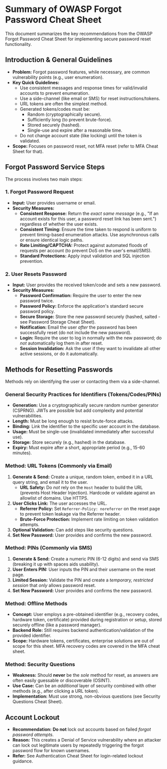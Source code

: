 # Summary of OWASP Forgot Password Cheat Sheet

This document summarizes the key recommendations from the OWASP Forgot Password Cheat Sheet for implementing secure password reset functionality.

## Introduction & General Guidelines

*   **Problem:** Forgot password features, while necessary, are common vulnerability points (e.g., user enumeration).
*   **Key Quick Guidelines:**
    *   Use consistent messages and response times for valid/invalid accounts to prevent enumeration.
    *   Use a side-channel (like email or SMS) for reset instructions/tokens.
    *   URL tokens are often the simplest method.
    *   Generated tokens/codes must be:
        *   Random (cryptographically secure).
        *   Sufficiently long (to prevent brute-force).
        *   Stored securely (hashed).
        *   Single-use and expire after a reasonable time.
    *   Do not change account state (like locking) until the token is validated.
*   **Scope:** Focuses on password reset, not MFA reset (refer to MFA Cheat Sheet for that).

## Forgot Password Service Steps

The process involves two main steps:

### 1. Forgot Password Request

*   **Input:** User provides username or email.
*   **Security Measures:**
    *   **Consistent Response:** Return the *exact same message* (e.g., "If an account exists for this user, a password reset link has been sent.") regardless of whether the user exists.
    *   **Consistent Timing:** Ensure the time taken to respond is uniform to prevent timing-based enumeration attacks. Use asynchronous calls or ensure identical logic paths.
    *   **Rate Limiting/CAPTCHA:** Protect against automated floods of requests per account (to prevent DoS on the user's email/SMS).
    *   **Standard Protections:** Apply input validation and SQL injection prevention.

### 2. User Resets Password

*   **Input:** User provides the received token/code and sets a new password.
*   **Security Measures:**
    *   **Password Confirmation:** Require the user to enter the new password twice.
    *   **Password Policy:** Enforce the application's standard secure password policy.
    *   **Secure Storage:** Store the new password securely (hashed, salted - see Password Storage Cheat Sheet).
    *   **Notification:** Email the user *after* the password has been successfully reset (do not include the new password).
    *   **Login:** Require the user to log in normally with the new password; do *not* automatically log them in after reset.
    *   **Session Invalidation:** Ask the user if they want to invalidate all other active sessions, or do it automatically.

## Methods for Resetting Passwords

Methods rely on identifying the user or contacting them via a side-channel.

### General Security Practices for Identifiers (Tokens/Codes/PINs)

*   **Generation:** Use a cryptographically secure random number generator (CSPRNG). JWTs are possible but add complexity and potential vulnerabilities.
*   **Length:** Must be long enough to resist brute-force attacks.
*   **Binding:** Link the identifier to the specific user account in the database.
*   **Usage:** Must be single-use (invalidated immediately after successful use).
*   **Storage:** Store securely (e.g., hashed) in the database.
*   **Expiry:** Must expire after a short, appropriate period (e.g., 15-60 minutes).

### Method: URL Tokens (Commonly via Email)

1.  **Generate & Send:** Create a unique, random token, embed it in a URL query string, and email it to the user.
    *   **URL Safety:** Do *not* rely on the `Host` header to build the URL (prevents Host Header Injection). Hardcode or validate against an allowlist of domains. Use HTTPS.
2.  **User Clicks Link:** The user accesses the URL.
    *   **Referrer Policy:** Set `Referrer-Policy: noreferrer` on the reset page to prevent token leakage via the Referrer header.
    *   **Brute-Force Protection:** Implement rate limiting on token validation attempts.
3.  **Optional Validation:** Can add steps like security questions.
4.  **Set New Password:** User provides and confirms the new password.

### Method: PINs (Commonly via SMS)

1.  **Generate & Send:** Create a numeric PIN (6-12 digits) and send via SMS (breaking it up with spaces aids usability).
2.  **User Enters PIN:** User inputs the PIN and their username on the reset page.
3.  **Limited Session:** Validate the PIN and create a *temporary, restricted session* that *only* allows password reset.
4.  **Set New Password:** User provides and confirms the new password.

### Method: Offline Methods

*   **Concept:** User employs a pre-obtained identifier (e.g., recovery codes, hardware token, certificate) provided during registration or setup, stored securely offline (like a password manager).
*   **Backend Role:** Still requires backend authentication/validation of the provided identifier.
*   **Scope:** Hardware tokens, certificates, enterprise solutions are out of scope for this sheet. MFA recovery codes are covered in the MFA cheat sheet.

### Method: Security Questions

*   **Weakness:** Should **never** be the *sole* method for reset, as answers are often easily guessable or discoverable (OSINT).
*   **Use Case:** Can be an *additional* layer of security combined with other methods (e.g., after clicking a URL token).
*   **Implementation:** Must use strong, non-obvious questions (see Security Questions Cheat Sheet).

## Account Lockout

*   **Recommendation:** **Do not** lock out accounts based on failed *forgot password attempts*.
*   **Reason:** This creates a Denial of Service vulnerability where an attacker can lock out legitimate users by repeatedly triggering the forgot password flow for known usernames.
*   **Refer:** See Authentication Cheat Sheet for login-related lockout guidance.
